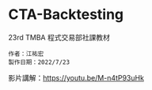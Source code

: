 # CTA-Backtesting
23rd TMBA 程式交易部社課教材

```
作者：江祐宏
製作日期：2022/7/23
```

影片講解：https://youtu.be/M-n4tP93uHk 
